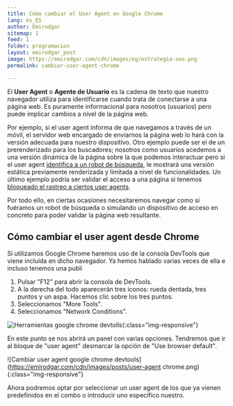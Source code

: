 ```yaml
---
title: Cómo cambiar el User Agent en Google Chrome
lang: es_ES
author: Emirodgar
sitemap: 1
feed: 1
folder: programacion
layout: emirodgar_post
image: https://emirodgar.com/cdn/images/og/estrategia-seo.png
permalink: cambiar-user-agent-chrome

---
```


El **User Agent** o **Agente de Usuario** es la cadena de texto que nuestro navegador utiliza para identificarse cuando trata de conectarse a una página web. Es puramente informacional para nosotros (usuarios) pero puede implicar cambios a nivel de la página web.

Por ejemplo, si el user agent informa de que navegamos a través de un móvil, el servidor web encargado de enviarnos la página web lo hará con la versión adecuada para nuestro dispositivo. Otro ejemplo puede ser el de un prerenderizado para los buscadores; nosotros como usuarios acedemos a una versión dinámica de la página sobre la que podemos interactuar pero si el user agent [identifica a un robot de búsqueda](https://emirodgar.com/detectar-googlebot), le mostrará una versión estática previamente renderizada y limitada a nivel de funcionalidades. Un último ejemplo podría ser validar el acceso a una página si tenemos [bloqueado el rastreo a ciertos user agents](https://emirodgar.com/listado-robots-bloquear). 

Por todo ello, en ciertas ocasiones necesitaremos navegar como si fuéramos un robot de búsqueda o simulando un dispositivo de acceso en concreto para poder validar la página web resultante.

## Cómo cambiar el user agent desde Chrome

Si utilizamos Google Chrome haremos uso de la consola DevTools que viene incluída en dicho navegador. Ya hemos hablado varias veces de ella e incluso tenemos una publi

1. Pulsar "F12" para abrir la consola de DevTools.
2. A la derecha del todo aparecerán tres iconos: rueda dentada, tres puntos y un aspa. Hacemos clic sobre los tres puntos.
3. Seleccionamos "More Tools".
4. Seleccionamos "Network Conditions".

![Herramientas google chrome devtolls](https://emirodgar.com/cdn/images/posts/devtools-network.png){:class="img-responsive"}

En este punto se nos abrirá un panel con varias opciones. Tendremos que ir al bloque de "user agent" desmarcar la opción de "Use browser default". 

![Cambiar user agent google chrome devtools](https://emirodgar.com/cdn/images/posts/user-agent chrome.png){:class="img-responsive"}

Ahora podremos optar por seleccionar un user agent de los que ya vienen predefinidos en el combo o introducir uno específico nuestro.

<!--stackedit_data:
eyJoaXN0b3J5IjpbMjA4NDg2NDY0MywtMzE4MDQ2ODAsMjAxMD
E1NjgxLDc1MDM0Mzk4OSwtMTE0MjUwMDk1OCwtMTA4MDk1ODU0
MSwtMTQ2NTczMTkwMV19
-->